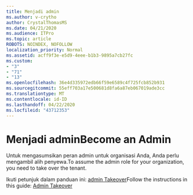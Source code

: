 ```yaml
---
title: Menjadi admin
ms.author: v-crytho
author: CrystalThomasMS
ms.date: 04/21/2020
ms.audience: ITPro
ms.topic: article
ROBOTS: NOINDEX, NOFOLLOW
localization_priority: Normal
ms.assetid: acff9f3e-e5d9-4eee-b1b3-9895a7cb27fc
ms.custom:
- "3"
- "71"
- "13"
ms.openlocfilehash: 36e4d335972edb66f59e6589c4f725fcb852b931
ms.sourcegitcommit: 55eff703a17e500681d8fa6a87eb067019ade3cc
ms.translationtype: MT
ms.contentlocale: id-ID
ms.lasthandoff: 04/22/2020
ms.locfileid: "43712353"
---
```

# <a name="become-an-admin"></a><span data-ttu-id="a6d2e-102">Menjadi admin</span><span class="sxs-lookup"><span data-stu-id="a6d2e-102">Become an Admin</span></span>

<span data-ttu-id="a6d2e-103">Untuk mengasumsikan peran admin untuk organisasi Anda, Anda perlu mengambil alih penyewa.</span><span class="sxs-lookup"><span data-stu-id="a6d2e-103">To assume the admin role for your organization, you need to take over the tenant.</span></span>
  
<span data-ttu-id="a6d2e-104">Ikuti petunjuk dalam panduan ini: [admin Takeover](https://docs.microsoft.com/azure/active-directory/users-groups-roles/domains-admin-takeover)</span><span class="sxs-lookup"><span data-stu-id="a6d2e-104">Follow the instructions in this guide: [Admin Takeover](https://docs.microsoft.com/azure/active-directory/users-groups-roles/domains-admin-takeover)</span></span>